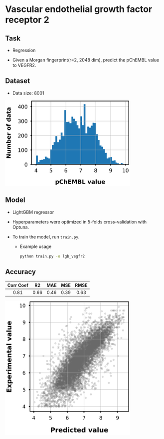 # Vascular endothelial growth factor receptor 2

## Task

- Regression

- Given a Morgan fingerprint(r=2, 2048 dim), predict the pChEMBL value to VEGFR2.

## Dataset

- Data size: 8001

<div align="left">
    <img src="img/data_distribution.png" width="400">
</div>

## Model

- LightGBM regressor

- Hyperparameters were optimized in 5-folds cross-validation with Optuna.

- To train the model, run `train.py`.
    - Example usage
        ```bash
        python train.py -o lgb_vegfr2
        ```

## Accuracy

|Corr Coef|R2|MAE|MSE|RMSE|
|:----:|:----:|:----:|:----:|:----:|
|0.81|0.66|0.46|0.39|0.63|

<div align="left">
      <img src="img/scatter_plot.png" width="400">
</div>
